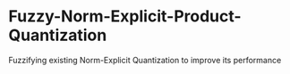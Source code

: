 # Fuzzy-Norm-Explicit-Product-Quantization
Fuzzifying existing Norm-Explicit Quantization to improve its performance
